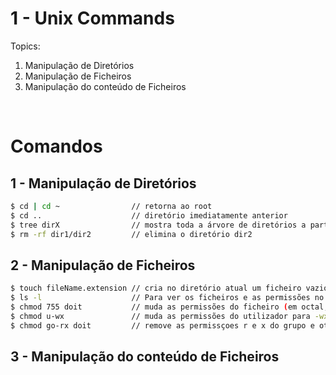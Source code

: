 # 1 - Unix Commands

Topics:

1. Manipulação de Diretórios
2. Manipulação de Ficheiros
3. Manipulação do conteúdo de Ficheiros

<br>

# Comandos

## 1 - Manipulação de Diretórios

```bash
$ cd | cd ~                // retorna ao root
$ cd ..                    // diretório imediatamente anterior
$ tree dirX                // mostra toda a árvore de diretórios a partir de dirX
$ rm -rf dir1/dir2         // elimina o diretório dir2
```

## 2 - Manipulação de Ficheiros

```bash
$ touch fileName.extension // cria no diretório atual um ficheiro vazio
$ ls -l                    // Para ver os ficheiros e as permissões no diretório atual
$ chmod 755 doit           // muda as permissões do ficheiro (em octal, u-rwx g-r-x o-r-x)
$ chmod u-wx               // muda as permissões do utilizador para -wx (3)
$ chmod go-rx doit         // remove as permissçoes r e x do grupo e others
```

## 3 - Manipulação do conteúdo de Ficheiros

```bash

```